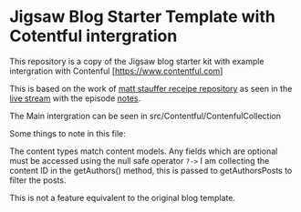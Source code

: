 # Jigsaw Blog Starter Template with Cotentful intergration

This repository is a copy of the Jigsaw blog starter kit with example intergration with Contenful [https://www.contentful.com]

This is based on the work of [matt stauffer receipe repository](https://github.com/mattstauffer/recipes.mattstauffer.com) as seen in the [live stream](https://www.youtube.com/watch?v=iQe8ZU7QfsE&t=2489s) with the episode [notes](https://www.notion.so/Episode-Notes-8871e92fc777443696891d1202362339).

The Main intergration can be seen in src/Contentful/ContenfulCollection

Some things to note in this file:

The content types match content models.
Any fields which are optional must be accessed using the null safe operator `?->`
I am collecting the content ID in the getAuthors() method, this is passed to getAuthorsPosts to filter the posts.

This is not a feature equivalent to the original blog template.
